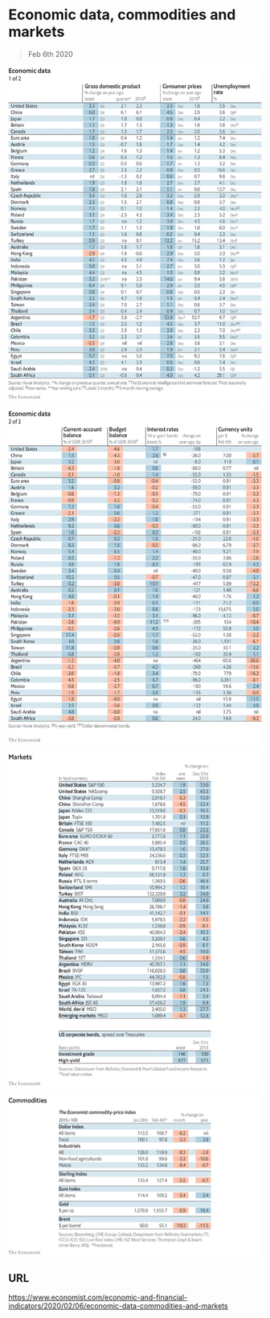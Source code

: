 # Economic data, commodities and markets

> Feb 6th 2020



![](./images/20200208_INT101.png)



![](./images/20200208_INT102.png)



![](./images/20200208_INT201.png)



![](./images/20200208_INT401.png)

## URL

https://www.economist.com/economic-and-financial-indicators/2020/02/06/economic-data-commodities-and-markets
